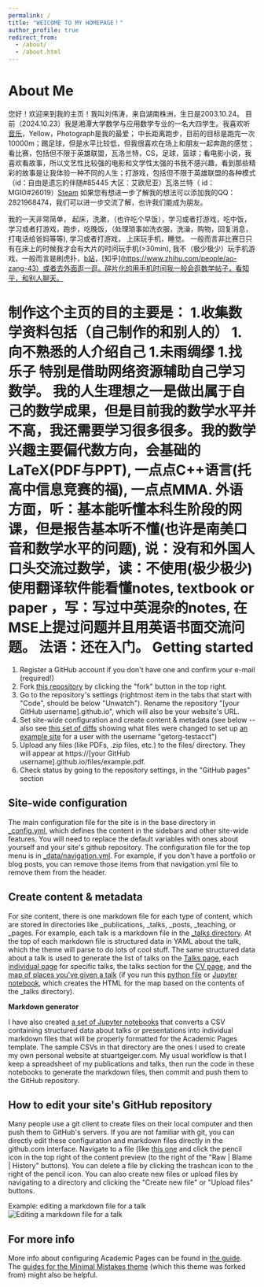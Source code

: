 ```yaml
---
permalink: /
title: "WEICOME TO MY HOMEPAGE！"
author_profile: true
redirect_from: 
  - /about/
  - /about.html
---
```



About Me
======
您好！欢迎来到我的主页！我叫刘伟涛，来自湖南株洲，生日是2003.10.24。
目前（2024.10.23）我是湘潭大学数学与应用数学专业的一名大四学生。我喜欢听[音乐](https://music.163.com/#/user/home?id=315677040)，Yellow，Photograph是我的最爱； 中长距离跑步，目前的目标是跑完一次10000m；踢足球，但是水平比较低，但我很喜欢在场上和朋友一起奔跑的感觉；看比赛，包括但不限于英雄联盟，瓦洛兰特，CS，足球，篮球；看电影小说，我喜欢看故事，所以文艺性比较强的电影和文学性太强的书我不感兴趣，看到那些精彩的故事是让我体验一种不同的人生；打游戏，包括但不限于英雄联盟的各种模式（id：自由是遗忘的伴随#85445 大区：艾欧尼亚）瓦洛兰特（ id：MGIO#26019）[Steam](https://steamcommunity.com/profiles/76561199028423416/) 如果您有想进一步了解我的想法可以添加我的QQ：2821968474，我们可以进一步交流了解，也许我们能成为朋友。

我的一天非常简单， 起床，洗漱，（也许吃个早饭），学习或者打游戏，吃中饭，学习或者打游戏，跑步，吃晚饭，（处理琐事如洗衣服，洗澡，购物，回复消息，打电话给爸妈等等), 学习或者打游戏， 上床玩手机，睡觉。 一般而言非比赛日只有在床上的时候我才会有大片的时间玩手机(>30min),  我不（极少极少）玩手机游戏，一般而言是刷虎扑，[b站](https://space.bilibili.com/170010528?spm_id_from=333.999.0.0)，[知乎](https://www.zhihu.com/people/ao-zang-43）或者去外面逛一逛。碎片化的用手机时间我一般会逛数学帖子，看知乎，和别人聊天。

制作这个主页的目的主要是：
1.收集数学资料包括（自己制作的和别人的）
1.向不熟悉的人介绍自己
1.未雨绸缪
1.找乐子
特别是借助网络资源辅助自己学习数学。 我的人生理想之一是做出属于自己的数学成果，但是目前我的数学水平并不高，我还需要学习很多很多。我的数学兴趣主要偏代数方向，会基础的LaTeX(PDF与PPT), 一点点C++语言(托高中信息竞赛的福), 一点点MMA. 外语方面，听：基本能听懂本科生阶段的网课，但是报告基本听不懂(也许是南美口音和数学水平的问题), 说：没有和外国人口头交流过数学，读：不使用(极少极少)使用翻译软件能看懂notes, textbook or paper ，写：写过中英混杂的notes, 在MSE上提过问题并且用英语书面交流问题。 法语：还在入门。
Getting started
======
1. Register a GitHub account if you don't have one and confirm your e-mail (required!)
1. Fork [this repository](https://github.com/academicpages/academicpages.github.io) by clicking the "fork" button in the top right. 
1. Go to the repository's settings (rightmost item in the tabs that start with "Code", should be below "Unwatch"). Rename the repository "[your GitHub username].github.io", which will also be your website's URL.
1. Set site-wide configuration and create content & metadata (see below -- also see [this set of diffs](http://archive.is/3TPas) showing what files were changed to set up [an example site](https://getorg-testacct.github.io) for a user with the username "getorg-testacct")
1. Upload any files (like PDFs, .zip files, etc.) to the files/ directory. They will appear at https://[your GitHub username].github.io/files/example.pdf.  
1. Check status by going to the repository settings, in the "GitHub pages" section

Site-wide configuration
------
The main configuration file for the site is in the base directory in [_config.yml](https://github.com/academicpages/academicpages.github.io/blob/master/_config.yml), which defines the content in the sidebars and other site-wide features. You will need to replace the default variables with ones about yourself and your site's github repository. The configuration file for the top menu is in [_data/navigation.yml](https://github.com/academicpages/academicpages.github.io/blob/master/_data/navigation.yml). For example, if you don't have a portfolio or blog posts, you can remove those items from that navigation.yml file to remove them from the header. 

Create content & metadata
------
For site content, there is one markdown file for each type of content, which are stored in directories like _publications, _talks, _posts, _teaching, or _pages. For example, each talk is a markdown file in the [_talks directory](https://github.com/academicpages/academicpages.github.io/tree/master/_talks). At the top of each markdown file is structured data in YAML about the talk, which the theme will parse to do lots of cool stuff. The same structured data about a talk is used to generate the list of talks on the [Talks page](https://academicpages.github.io/talks), each [individual page](https://academicpages.github.io/talks/2012-03-01-talk-1) for specific talks, the talks section for the [CV page](https://academicpages.github.io/cv), and the [map of places you've given a talk](https://academicpages.github.io/talkmap.html) (if you run this [python file](https://github.com/academicpages/academicpages.github.io/blob/master/talkmap.py) or [Jupyter notebook](https://github.com/academicpages/academicpages.github.io/blob/master/talkmap.ipynb), which creates the HTML for the map based on the contents of the _talks directory).

**Markdown generator**

I have also created [a set of Jupyter notebooks](https://github.com/academicpages/academicpages.github.io/tree/master/markdown_generator
) that converts a CSV containing structured data about talks or presentations into individual markdown files that will be properly formatted for the Academic Pages template. The sample CSVs in that directory are the ones I used to create my own personal website at stuartgeiger.com. My usual workflow is that I keep a spreadsheet of my publications and talks, then run the code in these notebooks to generate the markdown files, then commit and push them to the GitHub repository.

How to edit your site's GitHub repository
------
Many people use a git client to create files on their local computer and then push them to GitHub's servers. If you are not familiar with git, you can directly edit these configuration and markdown files directly in the github.com interface. Navigate to a file (like [this one](https://github.com/academicpages/academicpages.github.io/blob/master/_talks/2012-03-01-talk-1.md) and click the pencil icon in the top right of the content preview (to the right of the "Raw | Blame | History" buttons). You can delete a file by clicking the trashcan icon to the right of the pencil icon. You can also create new files or upload files by navigating to a directory and clicking the "Create new file" or "Upload files" buttons. 

Example: editing a markdown file for a talk
![Editing a markdown file for a talk](/images/editing-talk.png)

For more info
------
More info about configuring Academic Pages can be found in [the guide](https://academicpages.github.io/markdown/). The [guides for the Minimal Mistakes theme](https://mmistakes.github.io/minimal-mistakes/docs/configuration/) (which this theme was forked from) might also be helpful.
